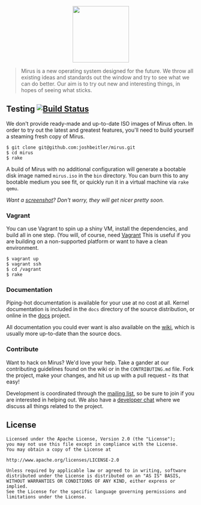 <p align="center">
    <img src="https://raw.githubusercontent.com/joshbeitler/mirus/firefly-nova/docs/resources/mirus-circle.png" width="150px" /><br>
</p>

> Mirus is a new operating system designed for the future.  We throw all existing ideas and standards out the window and try to see what we can do better.  Our aim is to try out new and interesting things, in hopes of seeing what sticks.

## Testing [![Build Status](https://travis-ci.org/joshbeitler/mirus.svg?branch=firefly-nova)](https://travis-ci.org/joshbeitler/mirus)
We don't provide ready-made and up-to-date ISO images of Mirus often.  In order to try out the latest and greatest features, you'll need to build yourself a steaming fresh copy of Mirus.

```
$ git clone git@github.com:joshbeitler/mirus.git
$ cd mirus
$ rake
```

A build of Mirus with no additional configuration will generate a bootable disk image named `mirus.iso` in the `bin` directory. You can burn this to any bootable medium you see fit, or quickly run it in a virtual machine via `rake qemu`.

_Want a [screenshot](http://tinypic.com/r/2n6d5yt/8)?  Don't worry, they will get nicer pretty soon._

### Vagrant
You can use Vagrant to spin up a shiny VM, install the dependencies, and build all in one step. (You will, of course, need [Vagrant](http://vagrantup.com)  This is useful if you are building on a non-supported platform or want to have a clean environment.

```
$ vagrant up
$ vagrant ssh
$ cd /vagrant
$ rake
```

### Documentation
Piping-hot documentation is available for your use at no cost at all.  Kernel documentation is included in the `docs` directory of the source distribution, or online in the [docs](https://github.com/mirus/docs) project.

All documentation you could ever want is also available on the [wiki](https://github.com/joshbeitler/mirus/wiki), which is usually more up-to-date than the source docs.

### Contribute
Want to hack on Mirus? We'd love your help. Take a gander at our contributing guidelines found on the wiki or in the `CONTRIBUTING.md` file. Fork the project, make your changes, and hit us up with a pull request - its that easy!

Development is coordinated through the [mailing list](https://groups.google.com/forum/#!forum/mirus-dev), so be sure to join if you are interested in helping out.  We also have a [developer chat](https://gitter.im/mirus) where we discuss all things related to the project.

## License
```
Licensed under the Apache License, Version 2.0 (the "License");
you may not use this file except in compliance with the License.
You may obtain a copy of the License at

http://www.apache.org/licenses/LICENSE-2.0

Unless required by applicable law or agreed to in writing, software
distributed under the License is distributed on an "AS IS" BASIS,
WITHOUT WARRANTIES OR CONDITIONS OF ANY KIND, either express or implied.
See the License for the specific language governing permissions and
limitations under the License.
```
